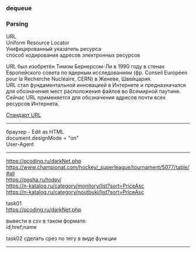 ### dequeue  

### Parsing

URL  
Uniform Resource Locator  
Унифицированный указатель ресурса  
способ кодирования адресов электронных ресурсов  

URL был изобретён Тимом Бернерсом-Ли в 1990 году в стенах Европейского совета по ядерным исследованиям (фр. Conseil Européen pour la Recherche Nucléaire, CERN) в Женеве, Швейцария.  
URL стал фундаментальной инновацией в Интернете и предназначался для обозначения мест расположения файлов во Всемирной паутине. Сейчас URL применяется для обозначения адресов почти всех ресурсов Интернета.  

[Стандарт URL](https://www.rfc-editor.org/rfc/rfc3986)  

---  

браузер - Edit as HTML  
document.designMode = "on"  
User-Agent  

---  

https://pcoding.ru/darkNet.php  
https://www.championat.com/hockey/_superleague/tournament/5077/table/#all  
https://pgsha.ru/today/  
https://n-katalog.ru/category/monitory/list?sort=PriceAsc  
https://n-katalog.ru/category/noutbuki/list?sort=PriceAsc  

<td class="_center results-table__main ojhxqo">

task01  
https://pcoding.ru/darkNet.php  

вывести в csv в таком формате:  
id;href;name

task02
сделать срез по тегу в виде функции

---  
